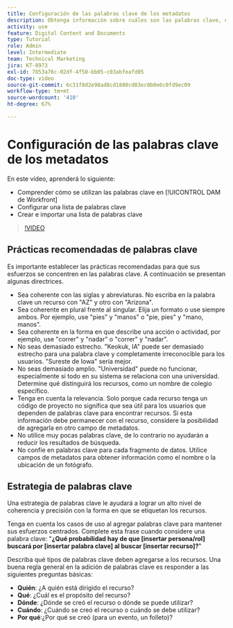 ```yaml
---
title: Configuración de las palabras clave de los metadatos
description: Obtenga información sobre cuáles son las palabras clave, cómo configurar una lista de palabras clave y cómo crear e importar una lista de palabras clave en [!UICONTROL DAM de Workfront].
activity: use
feature: Digital Content and Documents
type: Tutorial
role: Admin
level: Intermediate
team: Technical Marketing
jira: KT-8973
exl-id: 7853a76c-02df-4f50-bb05-c03abfeafd05
doc-type: video
source-git-commit: 6c31f8d2e98ad8cd1880cd03ec0b0e6c0fd9ec09
workflow-type: tm+mt
source-wordcount: '410'
ht-degree: 67%

---
```


# Configuración de las palabras clave de los metadatos

En este vídeo, aprenderá lo siguiente:

* Comprender cómo se utilizan las palabras clave en [!UICONTROL DAM de Workfront]
* Configurar una lista de palabras clave
* Crear e importar una lista de palabras clave

>[!VIDEO](https://video.tv.adobe.com/v/335236/?quality=12&learn=on)

## Prácticas recomendadas de palabras clave

Es importante establecer las prácticas recomendadas para que sus esfuerzos se concentren en las palabras clave. A continuación se presentan algunas directrices.

* Sea coherente con las siglas y abreviaturas. No escriba en la palabra clave un recurso con &quot;AZ&quot; y otro con &quot;Arizona&quot;.
* Sea coherente en plural frente al singular. Elija un formato o use siempre ambos. Por ejemplo, use &quot;pies&quot; y &quot;manos&quot; o &quot;pie, pies&quot; y &quot;mano, manos&quot;.
* Sea coherente en la forma en que describe una acción o actividad, por ejemplo, use &quot;correr&quot; y &quot;nadar&quot; o &quot;correr&quot; y &quot;nadar&quot;.
* No seas demasiado estrecho. &quot;Keokuk, IA&quot; puede ser demasiado estrecho para una palabra clave y completamente irreconocible para los usuarios. &quot;Sureste de Iowa&quot; sería mejor.
* No seas demasiado amplio. &quot;Universidad&quot; puede no funcionar, especialmente si todo en su sistema se relaciona con una universidad. Determine qué distinguirá los recursos, como un nombre de colegio específico.
* Tenga en cuenta la relevancia. Solo porque cada recurso tenga un código de proyecto no significa que sea útil para los usuarios que dependen de palabras clave para encontrar recursos. Si esta información debe permanecer con el recurso, considere la posibilidad de agregarla en otro campo de metadatos.
* No utilice muy pocas palabras clave, de lo contrario no ayudarán a reducir los resultados de búsqueda.
* No confíe en palabras clave para cada fragmento de datos. Utilice campos de metadatos para obtener información como el nombre o la ubicación de un fotógrafo.

## Estrategia de palabras clave

Una estrategia de palabras clave le ayudará a lograr un alto nivel de coherencia y precisión con la forma en que se etiquetan los recursos.

Tenga en cuenta los casos de uso al agregar palabras clave para mantener sus esfuerzos centrados. Complete esta frase cuando considere una palabra clave: &quot;**¿Qué probabilidad hay de que [insertar persona/rol] buscará por [insertar palabra clave] al buscar [insertar recurso]?**&quot;

Describa qué tipos de palabras clave deben agregarse a los recursos. Una buena regla general en la adición de palabras clave es responder a las siguientes preguntas básicas:

* **Quién**: ¿A quién está dirigido el recurso?
* **Qué**: ¿Cuál es el propósito del recurso?
* **Dónde**: ¿Dónde se creó el recurso o dónde se puede utilizar?
* **Cuándo**: ¿Cuándo se creó el recurso o cuándo se debe utilizar?
* **Por qué**:¿Por qué se creó (para un evento, un folleto)?
